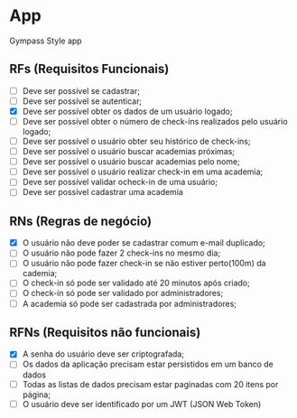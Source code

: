 # App

Gympass Style app

## RFs (Requisitos Funcionais)

- [ ] Deve ser possível se cadastrar;
- [ ] Deve ser possível se autenticar;
- [x] Deve ser possível obter os dados de um usuário logado;
- [ ] Deve ser possível obter o número de check-ins realizados pelo usuário logado;
- [ ] Deve ser possível o usuário obter seu histórico de check-ins;
- [ ] Deve ser possível o usuário buscar academias próximas;
- [ ] Deve ser possível o usuário buscar academias pelo nome;
- [ ] Deve ser possível o usuário realizar check-in em uma academia;
- [ ] Deve ser possível validar ocheck-in de uma usuário;
- [ ] Deve ser possível cadastrar uma academia

## RNs (Regras de negócio)

- [x] O usuário não deve poder se cadastrar comum e-mail duplicado;
- [ ] O usuário não pode fazer 2 check-ins no mesmo dia;
- [ ] O usuário não pode fazer check-in se não estiver perto(100m) da cademia;
- [ ] O check-in só pode ser validado até 20 minutos após criado;
- [ ] O check-in só pode ser validado por administradores;
- [ ] A academia só pode ser cadastrada por administradores;

## RFNs (Requisitos não funcionais)

- [x] A senha do usuário deve ser criptografada;
- [ ] Os dados da aplicação precisam estar persistidos em um banco de dados
- [ ] Todas as listas de dados precisam estar paginadas com 20 itens por página;
- [ ] O usuário deve ser identificado por um JWT (JSON Web Token)

